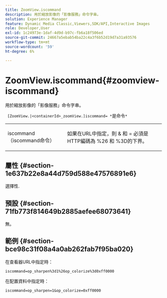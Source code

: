 ```yaml
---
title: ZoomView.iscommand
description: 用於縮放影像的「影像服務」命令字串。
solution: Experience Manager
feature: Dynamic Media Classic,Viewers,SDK/API,Interactive Images
role: Developer,User
exl-id: 1c24973e-1daf-4d9d-b97c-fb6a18f506ed
source-git-commit: 24667a5ebab54ba22c4a3f6b52d19d7a31a93576
workflow-type: tm+mt
source-wordcount: '59'
ht-degree: 6%

---
```


# ZoomView.iscommand{#zoomview-iscommand}

用於縮放影像的「影像服務」命令字串。

` [ZoomView.|<containerId>_zoomView.]iscommand= *`是命令`*`

<table id="table_06B5F795889E402FB6BCEA4D882E1422"> 
 <tbody> 
  <tr> 
   <td colname="col1"> <p> <span class="codeph"><span class="varname"> iscommand（iscommand命令）</span></span> </p> </td> 
   <td colname="col2"> <p> 如果在URL中指定，則 <span class="codeph"> &amp;</span> 和 <span class="codeph"> =</span> 必須是HTTP編碼為 <span class="codeph"> %26</span> 和 <span class="codeph"> %3D</span>的下界。 </p> </td> 
  </tr> 
 </tbody> 
</table>

## 屬性 {#section-1e637b22e8a44d759d588e47576891e6}

選擇性.

## 預設 {#section-71fb773f814649b2885aefee68073641}

無。

## 範例 {#section-bce98c31f08a4a0ab262fab7f95ba020}

在查看器URL中指定時：

`iscommand=op_sharpen%3d1%26op_colorize%3d0xff0000`

在配置資料中指定時：

`iscommand=op_sharpen=1&op_colorize=0xff0000`
